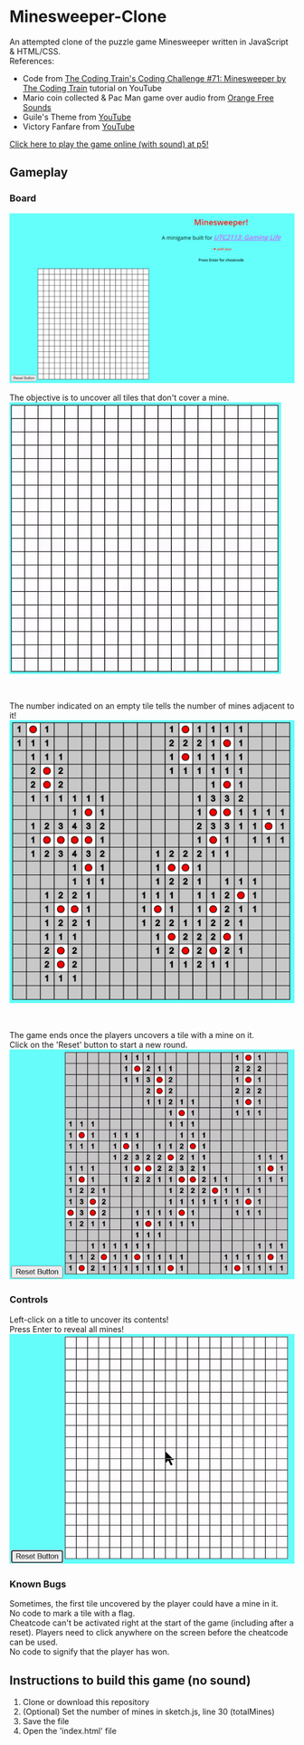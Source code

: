 # Minesweeper-Clone
An attempted clone of the puzzle game Minesweeper written in JavaScript & HTML/CSS. <br>
References:
- Code from [The Coding Train's Coding Challenge #71: Minesweeper by The Coding Train](https://www.youtube.com/watch?v=LFU5ZlrR21E) tutorial on YouTube <br>
- Mario coin collected & Pac Man game over audio from [Orange Free Sounds](http://www.orangefreesounds.com/)
- Guile's Theme from [YouTube](https://www.youtube.com/watch?v=gG3pFUxzLIg)
- Victory Fanfare from [YouTube](https://www.youtube.com/watch?v=PZ_7ipJ6Cx8)

[Click here to play the game online (with sound) at p5!](https://editor.p5js.org/Gamers-Blended/sketches/eYqAk-YBi)

## Gameplay
### Board
![Board](https://github.com/Gamers-Blended/Minesweeper-Clone/blob/master/ReadMeFiles/Board.PNG)

The objective is to uncover all tiles that don't cover a mine. <br>
![Demo](https://github.com/Gamers-Blended/Minesweeper-Clone/blob/master/ReadMeFiles/Demo.gif)

<br>

The number indicated on an empty tile tells the number of mines adjacent to it! <br>
![RevealedBoard](https://github.com/Gamers-Blended/Minesweeper-Clone/blob/master/ReadMeFiles/RevealedBoard.PNG)

<br>

The game ends once the players uncovers a tile with a mine on it. <br>
Click on the 'Reset' button to start a new round. <br>
![Reset](https://github.com/Gamers-Blended/Minesweeper-Clone/blob/master/ReadMeFiles/Reset.gif)

### Controls
Left-click on a title to uncover its contents! <br>
Press Enter to reveal all mines! <br>
![CheatCode](https://github.com/Gamers-Blended/Minesweeper-Clone/blob/master/ReadMeFiles/CheatCode.gif)

### Known Bugs
Sometimes, the first tile uncovered by the player could have a mine in it. <br>
No code to mark a tile with a flag. <br>
Cheatcode can't be activated right at the start of the game (including after a reset). Players need to click anywhere on the screen before the cheatcode can be used. <br>
No code to signify that the player has won.

## Instructions to build this game (no sound)
1. Clone or download this repository
2. (Optional) Set the number of mines in sketch.js, line 30 (totalMines)
3. Save the file
4. Open the 'index.html' file

